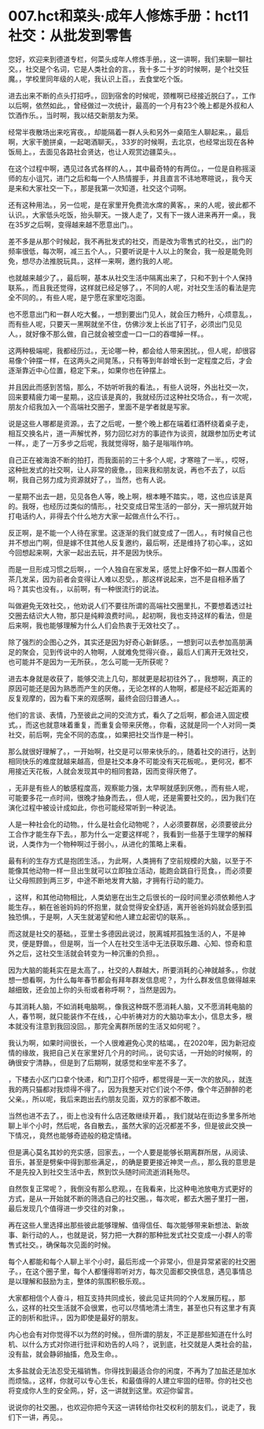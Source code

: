# 007.hct和菜头·成年人修炼手册：hct11 社交：从批发到零售

您好，欢迎来到德道专栏，何菜头成年人修炼手册。，这一讲啊，我们来聊一聊社交。，社交是个名词，它是人类社会的言。，我十多二十岁的时候啊，是个社交狂魔。，学校里同年级的人呢，我认识上百。，去食堂吃个饭。

进去出来不断的点头打招呼。，回到宿舍的时候呢，颈椎啊已经接近脱臼了。，工作以后啊，依然如此。，曾经做过一次统计，最高的一个月有23个晚上都是外叔和人饮酒作乐。，当时啊，我以结交新朋友为荣。

经常半夜散场出来吃宵夜。，却能隔着一群人头和另外一桌陌生人聊起来。，最后啊，大家干脆拼桌，一起喝酒聊天。，33岁的时候啊，去北京，也经常出现在各种饭局上。，去面见各路社会贤达，也让人观赏边疆菜头。。

在这个过程中啊，遇见过各式各样的人。，其中最奇特的有两位。，一位是自称摇滚师的左小诅咒，进门之后和每一个人热情握手，并且直言不讳地寒暄说，，我今天是来和大家社交一下。，那是我第一次知道，社交这个词啊。

还有这种用法。，另一位呢，是在家里开免费流水席的黄客。，来的人呢，彼此都不认识。，大家低头吃饭，抬头聊天。一拨人走了，又有下一拨人进来再开一桌。，我在35岁之后啊，变得越来越不愿意出门。。

差不多是从那个时候起，我不再批发式的社交，而是改为零售式的社交。，出门的频率很低，每次啊，减三五个人。，只要听说是十人以上的聚会，我一般是能免则免，想尽办法推脱玩具。，这样一来啊，邀约我的人呢。

也就越来越少了。，最后啊，基本从社交生活中隔离出来了，只和不到十个人保持联系。，而且我还觉得，这样就已经足够了。，不同的人呢，对社交生活的看法是完全不同的。，有些人呢，是宁愿在家里吃泡面。

也不愿意出门和一群人吃大餐。，一想到要出门见人，就会压力畅升，心烦意乱。，而有些人呢，只要天一黑啊就坐不住，仿佛沙发上长出了钉子，必须出门见见人。，就好像不那么做，自己就会被空虚一口一口的吞噬掉一样。。

这两种极端呢，我都经历过。，无论哪一种，都会给人带来困扰。，但人呢，却很容易像个钟摆一样，在这两头之间晃荡。，只有等到年龄增长到一定程度之后，才会逐渐靠近中心位置，稳定下来。，如果你也在钟摆上。

并且因此而感到苦恼，那么，不妨听听我的看法。，有些人说呀，外出社交一次，回来要精疲力竭一星期。，这应该是真的，我就经历过这种社交场合。，有一次呢，朋友介绍我加入一个高端社交圈子，里面不是学者就是写家。

说是这些人哪都是资源。，去了之后呢，一整个晚上都在端着红酒杯绕着桌子走，相互交换名片，道一声解忧养，努力回忆对方的事迹作为谈资，就跟参加历史考试一样。，走了一万多步之后呢，我就觉得呀，脑子是嗡嗡作响。

自己正在被海浪不断的拍打，而我面前的三十多个人呢，才寒暄了一半。，哎呀，这种批发式的社交啊，让人非常的疲惫。，回来我和朋友说，再也不去了，以后啊，我自己努力成为资源就好了。，当然，也有人说。

一星期不出去一趟，见见各色人等，晚上啊，根本睡不踏实。，嗯，这也应该是真的。我呀，也经历过类似的情形。，社交变成日常生活的一部分，天一擦坑就开始打电话约人，非得去个什么地方大家一起做点什么不行。。

反正啊，是不能一个人待在家里。这逐渐的我们就变成了一团人。，有时候自己也并不想出门啊，但是嫁不住其他人反复邀约，最后啊，还是维持了初心率。，这如今回想起来啊，大家一起出去玩，并不是因为快乐。

而是一旦形成习惯之后啊，，一个人独自在家发呆，感觉上好像不如一群人围着个茶几发呆，因为前者会变得让人难以忍受。，那这样说起来，岂不是自相矛盾了吗？其实也没有。，以前啊，有一种很流行的说法。

叫做避免无效社交。，他劝说人们不要往所谓的高端社交圈里扎，不要想着透过社交圈去结识大人物，那只是纯粹浪费时间。，起初啊，我也支持这样的看法，但是后来啊，我也能够理解为什么人们会热衷于无效社交了。。

除了强烈的企图心之外，其实还是因为好奇心新鲜感。，一想到可以去参加高朋满足的聚会，见到传说中的人物啊，人就难免觉得兴奋。，最后人们离开无效社交，也可能并不是因为一无所获。，怎么可能一无所获呢？

进去本身就是收获了，能够交流上几句，那就更是起初往外了。，我想啊，真正的原因可能还是因为熟悉而产生的厌倦。，无论怎样的人物啊，都是经不起近距离的反复观摩的，因为看下来的观感啊，最终会回归普通人。。

他们的言谈、表情，乃至彼此之间的交流方式，看久了之后啊，都会进入固定模式。，而这也就意味着重复，而重复会带来厌倦。，你看，这就是同一个人对同一类社交，前后啊，完全不同的态度。，如果把社交当作是一种引。

那么就很好理解了。，一开始啊，社交是可以带来快乐的。，随着社交的进行，达到相同快乐的难度就越来越高，但是社交本身不可能没有天花板呢。，更何况，都不用接近天花板，人就会发现其中的相同套路，因而变得厌倦了。

，无非是有些人的敏感程度高，观察能力强，太早啊就感到厌倦。，而有些人呢，可能要多花一点时间，很晚才抽身而去。，但人呢，还是需要社交的。，因为我们在演化过程中被设计成如此，你也可能经常听到一种说法。

人是一种社会化的动物。，什么是社会化动物呢？，人必须要群居，必须要彼此分工合作才能生存下去。，那为什么一定要这样呢？，我看到一些基于生理学的解释说，人类作为一个物种啊过于弱小。，从进化的策略上来看。

最有利的生存方式是抱团生活。，为此啊，人类拥有了空前规模的大脑，以至于不能像其他动物一样一旦出生就可以立即独立活动，能跑会跳自行觅食。，而必须要让父母照顾到两三岁，中途不断地发育大脑，才拥有行动的能力。

，这样，和其他动物相比，人类幼崽在出生之后很长的一段时间里必须依赖他人才能生存。，躺在爸爸妈妈的怀抱里，就会觉得安全舒适，离开爸爸妈妈就会感到孤独恐惧。，于是啊，人天生就渴望和他人建立起密切的联系。。

而这就是社交的基础。，亚里士多德因此说过，脱离城邦孤独生活的人，不是神灵，便是野兽。，但是啊，当一个人在社交生活中无法获取乐趣、心知、惊奇和意外之后，这社交生活就会转变为一种沉重的负担。。

因为大脑的能耗实在是太高了。，社交的人群越大，所要消耗的心神就越多。，你就想一想看啊，为什么每年春节都会有拜年群发信息呢？，为什么群发信息做得越来越细致，还会加上你的头衔或者称呼啊？，当然是因为。

与其消耗人脑，不如消耗电脑啊。，像我这种既不愿消耗人脑，又不愿消耗电脑的人，春节啊，就只能装作不在线，，心中祈祷对方的大脑功率太小，信息太多，根本就没有注意到我回没回。，那完全离群所居的生活又如何呢？。

我认为啊，如果时间很长，一个人很难避免心灵的枯竭。，在2020年，因为新冠疫情的缘故，我把自己关在家里好几个月的时间。，说句实话，一开始的时候啊，的确很安宁清静。，但是到了后期啊，就感觉和坐牢差不多了。

，下楼去小区门口拿个快递，和门卫打个招呼，都觉得是一天一次的放风。，就连我的两只猫都对我烦得不得了。，因为我整天对它们说个不停，像个年迈醉醉的老父亲。，所以呢，我后来跑出去约朋友见面，双方的家都不敢进。

当然也进不去了。，街上也没有什么店还敢继续开着。，我们就站在街边多里多所地聊上半个小时，然后呢，各自散去。，虽然大家的近况都差不多，但是彼此交换一下情况，，竟然也能够奇迹般的稳定情绪。

但是满心莫名其妙的充实感，回家去。，一个人要是能够长期离群所居，从阅读、音乐，甚至是劈柴中得到那些满足，，的确是要更接近神灵一点。，那么我的意思是不是先投入到社交生活中去，熬到饮头随时间流逝消耗殆尽。

自然恢复正常呢？，我倒没有那么悲观。，在我看来，比这种电池放电方式更好的方式，是从一开始就不断的筛选自己的社交圈。，每次呢，都去大圈子里打一圈，最后发现几个值得进一步交往的对象，。

再在这些人里选择出那些彼此能够理解、值得信任、每次能够带来新想法、新故事、新行动的人。，也就是说，努力把一大群的那种批发式社交变成一小群人的零售式社交。，确保每次见面的时候。

每个人都能和每个人聊上半个小时，最后形成一个非常小，但是异常紧密的社交圈子。，在这个圈子里，每个人都懂得聆听对方，每次见面都交换信息，遇见事情总是以理解和鼓励为主，整体的氛围积极乐观。。

大家都相信个人奋斗，相互支持共同成长，彼此见证共同的个人发展历程。，那么，这样的社交生活就不会很累，也可以尽情地清土清生，甚至也只有这里才有真正的剖析和批评。，因为即使是最好的朋友。

内心也会有对你觉得不以为然的时候。，但所谓的朋友，不正是那些知道在什么时机、以什么方式对你进行批评和劝告的人吗？，说到底，社交就是人类社会的盐，没有盐，就会静卵抽搐，危及生命。。

太多盐就会无法忍受无福销售。你得找到最适合你的闲度，不再为了加盐还是加水而烦恼。，这样，你就可以专心生长，和最值得的人建立牢固的纽带。你的社交也将变成你人生的安全网。，好，这一讲就到这里。欢迎你留言。

说说你的社交圈。，也欢迎你把今天这一讲转给你社交权利的朋友们。，说走了，我们下一讲，再见。。